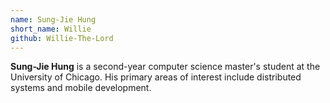 ```yaml
---
name: Sung-Jie Hung
short_name: Willie
github: Willie-The-Lord
---
```


**Sung-Jie Hung** is a second-year computer science master's student at the University of Chicago. His primary areas of interest include distributed systems and mobile development.
